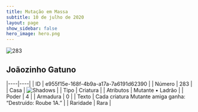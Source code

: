 ```yaml
---
title: Mutação em Massa
subtitle: 10 de julho de 2020
layout: page
show_sidebar: false
hero_image: hero.png
---
```


![283](https://cdn.keyforgegame.com/media/card_front/pt/479_283_PRRHGGMC6HXP_pt.png)

## Joãozinho Gatuno

|----|----|
| ID | e955f15e-168f-4b9a-a17a-7a6191d62390 |
| Número | 283 |
| Casa | ![Shadows](https://archonarcana.com/images/thumb/e/ee/Shadows.png/22px-Shadows.png "Sombras") |
| Tipo | Criatura |
| Atributos | Mutante • Ladrão |
| Poder | 4 |
| Armadura | 0 |
| Texto | Cada criatura Mutante amiga ganha: “Destruído: Roube 1A.” |
| Raridade | Rara |
